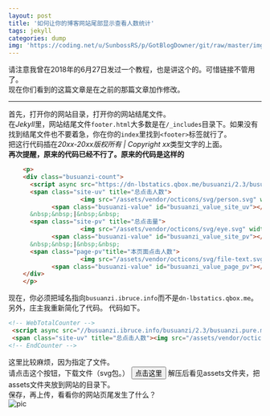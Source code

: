 ```yaml
---
layout: post
title: '如何让你的博客网站尾部显示查看人数统计'
tags: jekyll
categories: dump
img: 'https://coding.net/u/SunbossRS/p/GotBlogDowner/git/raw/master/img/WebsiteShow/01.png'
---
```


请注意我曾在2018年的6月27日发过一个教程，也是讲这个的。可惜链接不管用了。  
现在你们看到的这篇文章是在之前的那篇文章加作修改。

---

首先，打开你的网站目录，打开你的网站结尾文件。  
在*Jekyll*里，网站结尾文件`footer.html`大多数是在`/_includes`目录下。如果没有找到结尾文件也不要着急，你在你的`index`里找到`<footer>`标签就行了。  
把这行代码插在*20xx-20xx版权所有 | Copyright xx*类型文字的上面。  
**再次提醒，原来的代码已经不行了。原来的代码是这样的**
```html
    <p>
    <div class="busuanzi-count">
      <script async src="https://dn-lbstatics.qbox.me/busuanzi/2.3/busuanzi.pure.mini.js"></script>
      <span class="site-uv" title="总点击人数">
					<img src="/assets/vendor/octicons/svg/person.svg" width="10" height="16">
			<span class="busuanzi-value" id="busuanzi_value_site_uv"></span></span>
      &nbsp;&nbsp;|&nbsp;&nbsp;
      <span class="site-pv" title="总点击量">
					<img src="/assets/vendor/octicons/svg/eye.svg" width="16" height="16">
			<span class="busuanzi-value" id="busuanzi_value_site_pv"></span></span>
      &nbsp;&nbsp;|&nbsp;&nbsp;
      <span class="page-pv"title="本页面点击人数">
					<img src="/assets/vendor/octicons/svg/file-text.svg" width="12" height="16">
			<span class="busuanzi-value" id="busuanzi_value_page_pv"></span></span>
    </div>
    </p>
```
现在，你必须把域名指向`busuanzi.ibruce.info`而不是`dn-lbstatics.qbox.me`。  
另外，庄主我重新简化了代码。
代码如下。
```html
<!-- WebTotalCounter -->
 <script async src="//busuanzi.ibruce.info/busuanzi/2.3/busuanzi.pure.mini.js"></script>
 <span class="site-uv" title="总点击人数"><img src="/assets/vendor/octicons/svg/person.svg" width="10" height="16"><span class="busuanzi-value" id="busuanzi_value_site_uv"></span></span> &nbsp;&nbsp;|&nbsp;&nbsp;<span class="site-pv" title="总点击量"><img src="/assets/vendor/octicons/svg/eye.svg" width="16" height="16"><span class="busuanzi-value" id="busuanzi_value_site_pv"></span></span>&nbsp;&nbsp;|&nbsp;&nbsp;<span class="page-pv" title="本页面点击人数"><img src="/assets/vendor/octicons/svg/file-text.svg" width="12" height="16"><span class="busuanzi-value" id="busuanzi_value_page_pv"></span></span>
<!-- EndCounter -->
```
这里比较麻烦，因为指定了文件。  
请点击这个按钮，下载文件（svg包。）
<button href='https://coding.net/u/SunbossRS/p/GotBlogDowner/git/raw/master/filedown/Wangzhantongji_svg.zip'>点击这里</button>
解压后看见assets文件夹，把assets文件夹放到网站的目录下。  
保存，再上传，看看你的网站页尾发生了什么？  
![pic](https://coding.net/u/SunbossRS/p/GotBlogDowner/git/raw/master/img/WebsiteShow/01.png)
